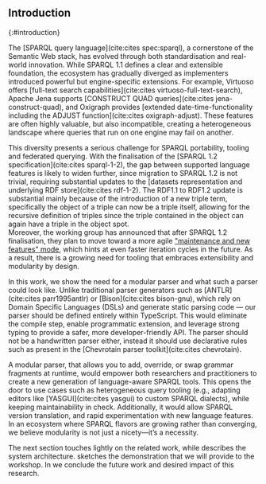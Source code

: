 ## Introduction
{:#introduction}

The [SPARQL query language](cite:cites spec:sparql), a cornerstone of the Semantic Web stack,
has evolved through both standardisation and real-world innovation.
While SPARQL 1.1 defines a clear and extensible foundation,
the ecosystem has gradually diverged as implementers introduced powerful but engine-specific extensions.
For example, Virtuoso offers [full-text search capabilities](cite:cites virtuoso-full-text-search),
Apache Jena supports [CONSTRUCT QUAD queries](cite:cites jena-construct-quad),
and Oxigraph provides [extended date-time-functionality including the ADJUST function](cite:cites oxigraph-adjust).
These features are often highly valuable, but also incompatible,
creating a heterogeneous landscape where queries that run on one engine may fail on another.

This diversity presents a serious challenge for SPARQL portability, tooling and federated querying.
With the finalisation of the [SPARQL 1.2 specification](cite:cites sparql-1-2),
the gap between supported language features is likely to widen further,
since migration to SPARQL 1.2 is not trivial, requiring substantial updates to the [datasets representation and underlying RDF store](cite:cites rdf-1-2).
The RDF1.1 to RDF1.2 update is substantial mainly because of the introduction of a new triple term,
specifically the object of a triple can now be a triple itself,
allowing for the recursive definition of triples since the triple contained in the object can again have a triple in the object spot.  
Moreover, the working group has announced that after SPARQL 1.2 finalisation,
they plan to move toward a more agile ["maintenance and new features" mode](https://github.com/w3c/sparql-dev/issues/32#issuecomment-2621209920),
which hints at even faster iteration cycles in the future.
As a result, there is a growing need for tooling that embraces extensibility and modularity by design.

In this work, we show the need for a modular parser and what such a parser could look like.
Unlike traditional parser generators such as [ANTLR](cite:cites parr1995antlr) or [Bison](cite:cites bison-gnu),
which rely on Domain Specific Languages (DSLs) and generate static parsing code — our parser should be defined entirely within TypeScript.
This would eliminate the compile step, enable programmatic extension, and leverage strong typing to provide a safer,
more developer-friendly API.
The parser should not be a handwritten parser either, instead it should use declarative rules such as present in the [Chevrotain parser toolkit](cite:cites chevrotain).

A modular parser, that allows you to add, override, or swap grammar fragments at runtime,
would empower both researchers and practitioners to create a new generation of language-aware SPARQL tools.
This opens the door to use cases such as heterogeneous query tooling (e.g., adapting editors like [YASGUI](cite:cites yasgui) to custom SPARQL dialects),
while keeping maintainability in check.
Additionally, it would allow SPARQL version translation, and rapid experimentation with new language features.
In an ecosystem where SPARQL flavors are growing rather than converging,
we believe modularity is not just a nicety—it’s a necessity.

The next section touches lightly on the related work, while [](#architecture) describes the system architecture.
[](#demo) sketches the demonstration that we will provide to the workshop.
In [](#conclusion) we conclude the future work and desired impact of this research.
